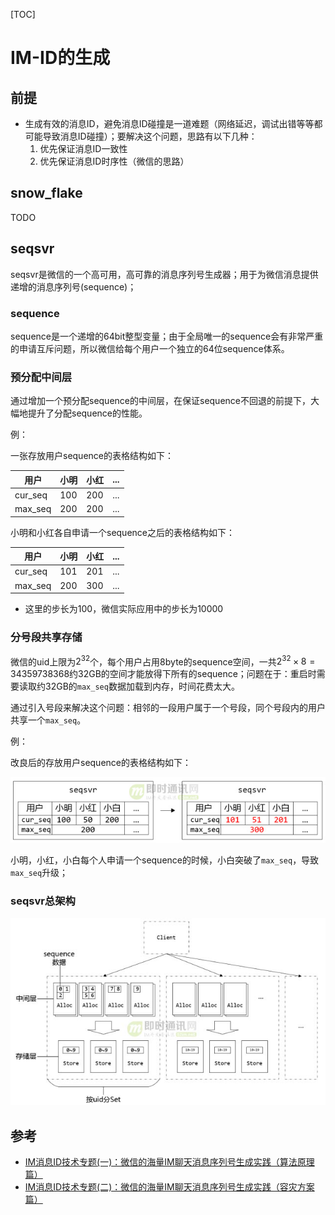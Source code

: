 [TOC]

# IM-ID的生成



## 前提

- 生成有效的消息ID，避免消息ID碰撞是一道难题（网络延迟，调试出错等等都可能导致消息ID碰撞）；要解决这个问题，思路有以下几种：
  1. 优先保证消息ID一致性
  2. 优先保证消息ID时序性（微信的思路）



## snow_flake

TODO



## seqsvr

seqsvr是微信的一个高可用，高可靠的消息序列号生成器；用于为微信消息提供递增的消息序列号(sequence)；

### sequence

sequence是一个递增的64bit整型变量；由于全局唯一的sequence会有非常严重的申请互斥问题，所以微信给每个用户一个独立的64位sequence体系。

### 预分配中间层

通过增加一个预分配sequence的中间层，在保证sequence不回退的前提下，大幅地提升了分配sequence的性能。

例：

一张存放用户sequence的表格结构如下：

| 用户    | 小明 | 小红 | ...  |
| ------- | ---- | ---- | ---- |
| cur_seq | 100  | 200  | ...  |
| max_seq | 200  | 200  | ...  |

小明和小红各自申请一个sequence之后的表格结构如下：

| 用户    | 小明 | 小红 | ...  |
| ------- | ---- | ---- | ---- |
| cur_seq | 101  | 201  | ...  |
| max_seq | 200  | 300  | ...  |

- 这里的步长为100，微信实际应用中的步长为10000

### 分号段共享存储

微信的uid上限为$2^{32}$个，每个用户占用8byte的sequence空间，一共$2^{32} \times 8 = 34 359 738 368$​​约32GB的空间才能放得下所有的sequence；问题在于：重启时需要读取约32GB的`max_seq`数据加载到内存，时间花费太大。

通过引入号段来解决这个问题：相邻的一段用户属于一个号段，同个号段内的用户共享一个`max_seq`。

例：

改良后的存放用户sequence的表格结构如下：

![seqsvr_example1](res/seqsvr_example1.png)

小明，小红，小白每个人申请一个sequence的时候，小白突破了`max_seq`，导致`max_seq`升级；

### seqsvr总架构

![seqsvr_constructor](res/seqsvr_constructor.png)



## 参考

- [IM消息ID技术专题(一)：微信的海量IM聊天消息序列号生成实践（算法原理篇）](http://www.52im.net/forum.php?mod=viewthread&tid=1998&highlight=ID)
- [IM消息ID技术专题(二)：微信的海量IM聊天消息序列号生成实践（容灾方案篇）](http://www.52im.net/thread-1999-1-1.html)


